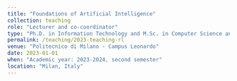 ```yaml
---
title: "Foundations of Artificial Intelligence"
collection: teaching
role: "Lecturer and co-coordinator"
type: "Ph.D. in Information Technology and M.Sc. in Computer Science and Engineering, Co-lecturer: Prof. Marcello Restelli"
permalink: /teaching/2023-teaching-rl
venue: "Politecnico di Milano - Campus Leonardo"
date: 2023-01-01
when: "Academic year: 2023-2024, second semester"
location: "Milan, Italy"
---
```

